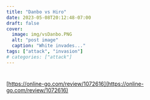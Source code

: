 ```yaml
---
title: "Danbo vs Hiro"
date: 2023-05-08T20:12:48-07:00
draft: false
cover:
  image: img/vsDanbo.PNG
  alt: "post image"
  caption: "White invades..."
tags: ["attack", "invasion"]
# categories: ["attack"]
---
```


#

[https://online-go.com/review/1072616](https://online-go.com/review/1072616)
